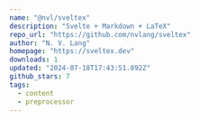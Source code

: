 ```yaml
---
name: "@nvl/sveltex"
description: "Svelte + Markdown + LaTeX"
repo_url: "https://github.com/nvlang/sveltex"
author: "N. V. Lang"
homepage: "https://sveltex.dev"
downloads: 1
updated: "2024-07-18T17:43:51.892Z"
github_stars: 7
tags: 
  - content
  - preprocessor
---
```

